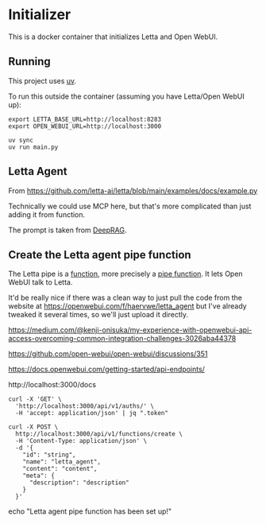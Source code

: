 # Initializer

This is a docker container that initializes Letta and Open WebUI.

## Running

This project uses [uv](https://docs.astral.sh/uv/).

To run this outside the container (assuming you have Letta/Open WebUI up):

```
export LETTA_BASE_URL=http://localhost:8283
export OPEN_WEBUI_URL=http://localhost:3000

uv sync
uv run main.py
```

## Letta Agent

From https://github.com/letta-ai/letta/blob/main/examples/docs/example.py

Technically we could use MCP here, but that's more complicated than just adding it from function.

The prompt is taken from [DeepRAG](https://arxiv.org/abs/2502.01142).

## Create the Letta agent pipe function

The Letta pipe is a [function](https://docs.openwebui.com/features/plugin/functions/), more precisely a [pipe function](https://docs.openwebui.com/features/plugin/functions/pipe).  It lets Open WebUI talk to Letta.

It'd be really nice if there was a clean way to just pull the code from the website at https://openwebui.com/f/haervwe/letta_agent but I've already tweaked it several times, so we'll just upload it directly.

https://medium.com/@kenji-onisuka/my-experience-with-openwebui-api-access-overcoming-common-integration-challenges-3026aba44378

https://github.com/open-webui/open-webui/discussions/351

https://docs.openwebui.com/getting-started/api-endpoints/

http://localhost:3000/docs

```
curl -X 'GET' \
  'http://localhost:3000/api/v1/auths/' \
  -H 'accept: application/json' | jq ".token"
```

```
curl -X POST \
  http://localhost:3000/api/v1/functions/create \
  -H 'Content-Type: application/json' \
  -d '{
    "id": "string",
    "name": "letta_agent",
    "content": "content",
    "meta": {
      "description": "description"  
    }
  }'
```  

echo "Letta agent pipe function has been set up!"